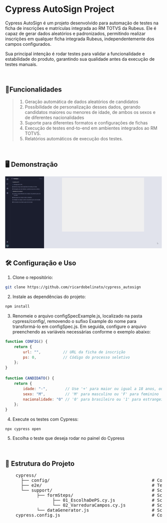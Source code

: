 # Cypress AutoSign Project

Cypress AutoSign é um projeto desenvolvido para automação de testes na ficha de inscrições e matrículas integrada ao RM TOTVS da Rubeus. Ele é capaz de gerar dados aleatórios e padronizados, permitindo realizar inscrições em qualquer ficha integrada Rubeus, independentemente dos campos configurados.

Sua principal intenção é rodar testes para validar a funcionalidade e estabilidade do produto, garantindo sua qualidade antes da execução de testes manuais.

<br>

## 🎯Funcionalidades
> 1. Geração automática de dados aleatórios de candidatos <br>
> 2. Possíbilidade de personalização desses dados, gerando candidatos maiores ou menores de idade, de ambos os sexos e de diferentes nacionalidades <br>
> 3. Suporte para diferentes formatos e configurações de fichas <br>
> 4. Execução de testes end-to-end em ambientes integrados ao RM TOTVS.
> 5. Relatórios automáticos de execução dos testes.

<br>

## 🖥️ Demonstração
<img src="cypress/assets/cypress_autosign_demonstracao.gif">

<br>

## 🛠️ Configuração e Uso
1. Clone o repositório:
```bash
git clone https://github.com/ricardobelinato/cypress_autosign
```

2. Instale as dependências do projeto:
```bash
npm install
```

3. Renomeie o arquivo configSpecExample.js, localizado na pasta cypress/config/, removendo o sufixo Example do nome para transformá-lo em configSpec.js. Em seguida, configure o arquivo preenchendo as variáveis necessárias conforme o exemplo abaixo:
```js
function CONFIG() {
    return {
        url: "",          // URL da ficha de inscrição
        ps: 0,            // Código do processo seletivo
    };
}

function CANDIDATO() {
    return {
        idade: "-",        // Use '+' para maior ou igual a 18 anos, ou '-' para menor de 18 anos
        sexo: "M",         // 'M' para masculino ou 'F' para feminino
        nacionalidade: "0" // '0' para brasileiro ou '1' para estrangeiro
    };
}
```

4. Execute os testes com Cypress:
```
npx cypress open
```

5. Escolha o teste que deseja rodar no painel do Cypress

<br>

## 📂 Estrutura do Projeto
<pre>
    cypress/
      ├── config/                                       # Configurações internas, incluindo parâmetros da ficha e geração de candidatos fictícios
      ├── e2e/                                          # Testes end-to-end. Arquivo principal executável individual por ficha
      └── support/                                      # Scripts de suporte e lógica principal
            ├── formSteps/                              # Scripts específicos para cada passo da ficha de inscrição
                  ├── 01_EscolhaDePS.cy.js              # Script para a escolha do processo seletivo.
                  └── 02_VarreduraCampos.cy.js          # Script para leitura e preenchimento dinâmico dos campos.
            └── dataGenerator.js                        # Script com funções para geração de dados fictícios
    cypress.config.js                                   # Configurações globais do Cypress
</pre>
